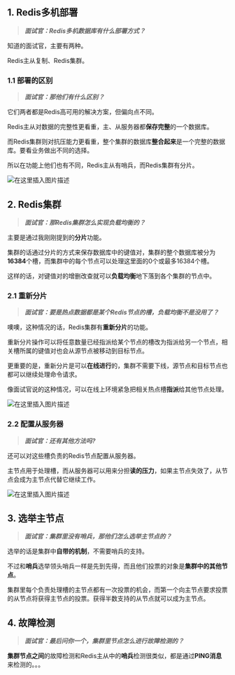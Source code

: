 ## 1. Redis多机部署

> ***面试官：Redis多机数据库有什么部署方式？***

知道的面试官，主要有两种。

Redis主从复制、Redis集群。

### 1.1 部署的区别

> ***面试官：那他们有什么区别？***

它们两者都是Redis高可用的解决方案，但偏向点不同。

Redis主从对数据的完整性更看重，主、从服务器都**保存完整**的一个数据库。

而Redis集群则对抗压能力更看重，整个集群的数据库**整合起来**是一个完整的数据库。要看业务做出不同的选择。

所以在功能上他们也有不同，Redis主从有哨兵，而Redis集群有分片。

![在这里插入图片描述](https://img-blog.csdnimg.cn/direct/03226831a6bd4e0f8d4d30d59b6c65c2.png#pic_center)
## 2. Redis集群

> ***面试官：那Redis集群怎么实现负载均衡的？***

主要是通过我刚刚提到的**分片**功能。

集群的话通过分片的方式来保存数据库中的键值对，集群的整个数据库被分为**16384**个槽，而集群中的每个节点可以处理这里面的0个或最多16384个槽。

这样的话，对键值对的增删改查就可以**负载均衡**地下落到各个集群的节点中。
### 2.1 重新分片

> ***面试官：要是热点数据都是某个Redis节点的槽，负载均衡不是没用了？***

噢噢，这种情况的话，Redis集群有**重新分片**的功能。

重新分片操作可以将任意数量已经指派给某个节点的槽改为指派给另一个节点，相关槽所属的键值对也会从源节点被移动到目标节点。

更重要的是，重新分片是可以**在线进行**的，集群不需要下线，源节点和目标节点也都可以继续处理命令请求。

像面试官说的这种情况，可以在线上环境紧急把相关热点槽**指派**给其他节点处理。

![在这里插入图片描述](https://img-blog.csdnimg.cn/direct/f61f24603a144ebc8048fa6ff10c5bca.png#pic_center)
### 2.2 配置从服务器

> ***面试官：还有其他方法吗?***

还可以对这些槽负责的Redis节点配置从服务器。

主节点用于处理槽，而从服务器可以用来分担**读的压力**，如果主节点失效了，从节点会成为主节点代替它继续工作。

![在这里插入图片描述](https://img-blog.csdnimg.cn/direct/97a92bd5e5214dafaeec3346840de126.png#pic_center)
## 3. 选举主节点

> ***面试官：集群里没有哨兵，那他们怎么选举主节点的？***

选举的话是集群中**自带的机制**，不需要哨兵的支持。

不过和**哨兵**选举领头哨兵一样是先到先得，而且他们投票的对象是**集群中的其他节点**。

集群里每个负责处理槽的主节点都有一次投票的机会，而第一个向主节点要求投票的从节点将获得主节点的投票。获得半数支持的从节点就可以成为主节点。
## 4. 故障检测

> ***面试官：最后问你一个，集群里节点怎么进行故障检测的？***

**集群节点之间**的故障检测和Redis主从中的**哨兵**检测很类似，都是通过**PING消息**来检测的。。。
